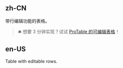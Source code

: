 ## zh-CN

带行编辑功能的表格。

> 🛎️ 想要 3 分钟实现？试试 [ProTable 的可编辑表格](https://procomponents.ant.design/components/editable-table)！

## en-US

Table with editable rows.

<style>
.editable-row .ant-form-item-explain {
  position: absolute;
  top: 100%;
  font-size: 12px;
}
</style>
